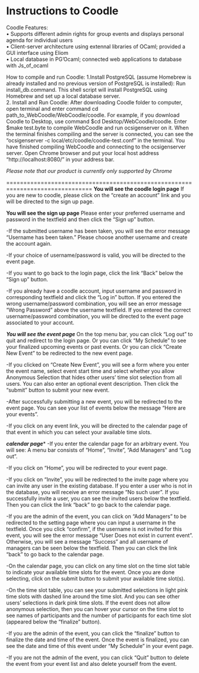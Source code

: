 Instructions to Coodle
===============================================================================
Coodle Features:</br>
• Supports different admin rights for group events and displays personal agenda for individual users </br>
• Client-server architecture using extennal libraries of OCaml; provided a GUI interface using Eliom </br>
• Local database in PG’Ocaml; connected web applications to database with Js_of_ocaml </br>

How to compile and run Coodle:
1.Install PostgreSQL (assume Homebrew is already installed and no previous version of PostgreSQL is installed):
  Run install_db.command.
This shell script will install PostgreSQL using Homebrew and set up a local database server.</br>
2. Install and Run Coodle:
After downloading Coodle folder to computer, open terminal and enter command
cd path_to_WebCoodle/WebCoodle/coodle. For example, if you download Coodle to
Desktop, use command $cd Desktop/WebCoodle/coodle.
Enter $make test.byte to compile WebCoodle and run ocsigenserver on it.
When the terminal finishes compiling and the server is connected, you can see
the “ocsigenserver  -c local/etc/coodle/coodle-test.conf” in the terminal.
You have finished compiling WebCoodle and connecting to the ocsigenserver server.
Open Chrome browser and put your local host address “http://localhost:8080/” in
your address bar.

*Please note that our product is currently only supported by Chrome*

===============================================================================
******You will see the coodle login page******
If you are new to coodle, please click on the “create an account” link and you
will be directed to the sign up page.

******You will see the sign up page******
Please enter your preferred username and password in the textfield and then
click the “Sign up” button.

-If the submitted username has been taken, you will see the error message
“Username has been taken.” Please choose another username and create the
account again.

-If your choice of username/password is valid, you will be directed to
the event page.

-If you want to go back to the login page, click the link “Back” below the
“Sign up” button.

-If you already have a coodle account, input username and password in
corresponding textfield and click the “Log in” button. If you entered the wrong
username/password combination, you will see an error message “Wrong Password”
above the username textfield. If you entered the correct username/password
combination, you will be directed to the event page associated to your account.

*******You will see the event page*******
On the top menu bar, you can click “Log out” to quit and redirect to the login page.
Or you can click “My Schedule” to see your finalized upcoming events or past events.
Or you can click “Create New Event” to be redirected to the new event page.

-If you clicked on “Create New Event”, you will see a form where you enter
the event name, select event start time and select whether you allow Anonymous
Selection that hides other users’ time slot selection from all users. You can
also enter an optional event description. Then click the “submit” button to
submit your new event.

-After successfully submitting a new event, you will be redirected to the
event page. You can see your list of events below the message
“Here are your events”.

-If you click on any event link, you will be directed to the calendar page
of that event in which you can select your available time slots.

*******calendar page********
-If you enter the calendar page for an arbitrary event. You will see:
A menu bar consists of “Home”, “Invite”, “Add Managers” and “Log out”.

-If you click on “Home”, you will be redirected to your event page.

-If you click on “Invite”, you will be redirected to the invite page where
you can invite any user in the existing database. If you enter a user who is
not in the database, you will receive an error message “No such user”. If you
successfully invite a user, you can see the invited users below the textfield.
Then you can click the link “back” to go back to the calendar page.

-If you are the admin of the event, you can click on “Add Managers” to be
redirected to the setting page where you can input a username in the textfield.
Once you click “confirm”, if the username is not invited for this event, you
will see the error message “User Does not exist in current event”. Otherwise,
you will see a message “Success” and all username of managers can be seen below
the textfield. Then you can click the link “back” to go back to the calendar page.

-On the calendar page, you can click on any time slot on the time slot table to
indicate your available time slots for the event. Once you are done selecting,
click on the submit button to submit your available time slot(s).

-On the time slot table, you can see your submitted selections in light pink
time slots with dashed line around the time slot. And you can see other users’
selections in dark pink time slots. If the event does not allow anonymous
selection, then you can hover your cursor on the time slot to see names of
participants and the number of participants for each time slot (appeared below
the “finalize” button).

-If you are the admin of the event, you can click the “finalize” button to finalize
the date and time of the event. Once the event is finalized, you can see the date
and time of this event under “My Schedule” in your event page.

-If you are not the admin of the event, you can click “Quit” button to delete the
event from your event list and also delete yourself from the event.
